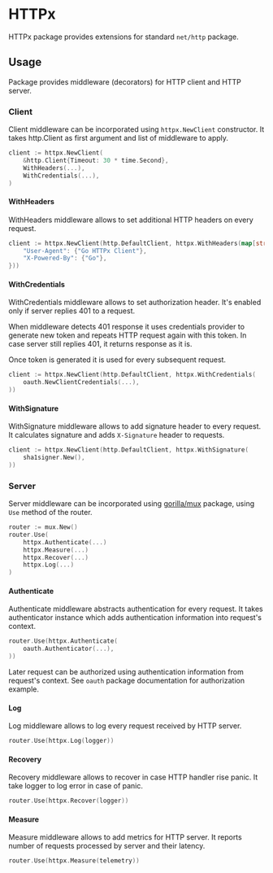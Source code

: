 # HTTPx

HTTPx package provides extensions for standard `net/http` package. 

## Usage

Package provides middleware (decorators) for HTTP client and HTTP server.

### Client

Client middleware can be incorporated using `httpx.NewClient` constructor. It takes http.Client as first argument and list of middleware to apply. 

```go
client := httpx.NewClient(
	&http.Client{Timeout: 30 * time.Second},
	WithHeaders(...),
	WithCredentials(...),	
)
```

#### WithHeaders

WithHeaders middleware allows to set additional HTTP headers on every request.

```go
client := httpx.NewClient(http.DefaultClient, httpx.WithHeaders(map[string][]string{
	"User-Agent": {"Go HTTPx Client"},
	"X-Powered-By": {"Go"},
}))
```

#### WithCredentials

WithCredentials middleware allows to set authorization header. It's enabled only if server replies 401 to a request. 

When middleware detects 401 response it uses credentials provider to generate new token and repeats HTTP request again with this token. In case server still replies 401, it returns response as it is. 

Once token is generated it is used for every subsequent request. 

```go
client := httpx.NewClient(http.DefaultClient, httpx.WithCredentials(
	oauth.NewClientCredentials(...),
))
```

#### WithSignature

WithSignature middleware allows to add signature header to every request. It calculates signature and adds `X-Signature` header to requests.

```go
client := httpx.NewClient(http.DefaultClient, httpx.WithSignature(
	sha1signer.New(),
))
```

### Server

Server middleware can be incorporated using [gorilla/mux](https://github.com/gorilla/mux) package, using `Use` method of the router.

```go
router := mux.New()
router.Use(
	httpx.Authenticate(...)
	httpx.Measure(...)
	httpx.Recover(...)
	httpx.Log(...)
)

```

#### Authenticate

Authenticate middleware abstracts authentication for every request. It takes authenticator instance which adds authentication information into request's context. 

```go
router.Use(httpx.Authenticate(
	oauth.Authenticator(...),
))
```

Later request can be authorized using authentication information from request's context. See `oauth` package documentation for authorization example.

#### Log

Log middleware allows to log every request received by HTTP server.

```go
router.Use(httpx.Log(logger))
```

#### Recovery

Recovery middleware allows to recover in case HTTP handler rise panic. It take logger to log error in case of panic.

```go
router.Use(httpx.Recover(logger))
```

#### Measure

Measure middleware allows to add metrics for HTTP server. It reports number of requests processed by server and their latency.

```go
router.Use(httpx.Measure(telemetry))
```

